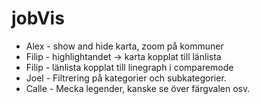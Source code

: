 # jobVis

* Alex - show and hide karta, zoom på kommuner
* Filip - highlightandet -> karta kopplat till länlista
* Filip - länlista kopplat till linegraph i comparemode
* Joel - Filtrering på kategorier och subkategorier.
* Calle - Mecka legender, kanske se över färgvalen osv.
